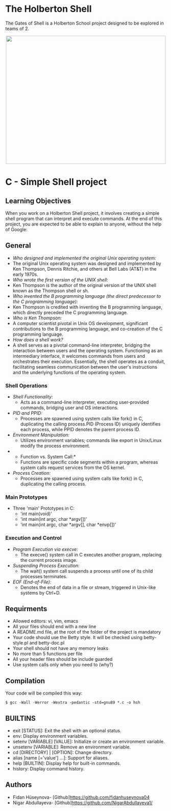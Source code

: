 <h1> The Holberton Shell </h1></p>

The Gates of Shell is a Holberton School project designed to be explored in teams of 2.
<p align="center">
<img src="https://blog.holbertonschool.com/wp-content/uploads/2019/04/instagram_feed180-1024x1024.jpg" width="500" height="400">
<h1> C - Simple Shell project </h1></p>

## Learning Objectives
When you work on a Holberton Shell project, it involves creating a simple shell program that can interpret and execute commands. At the end of this project, you are expected to be able to explain to anyone, without the help of Google:


## General


- *Who designed and implemented the original Unix operating system:*
 - The original Unix operating system was designed and implemented by Ken Thompson, Dennis Ritchie, and others at Bell Labs (AT&T) in the early 1970s.
- *Who wrote the first version of the UNIX shell:*
 - Ken Thompson is the author of the original version of the UNIX shell known as the Thompson shell or sh.
- *Who invented the B programming language (the direct predecessor to the C programming language):*
 - Ken Thompson is credited with inventing the B programming language, which directly preceded the C programming language.
- *Who is Ken Thompson:*
 - A computer scientist pivotal in Unix OS development, significant contributions to the B programming language, and co-creation of the C programming language.
- *How does a shell work?*
 - A shell serves as a pivotal command-line interpreter, bridging the interaction between users and the operating system. Functioning as an intermediary interface, it welcomes commands from users and orchestrates their execution. Essentially, the shell operates as a conduit, facilitating seamless communication between the user's instructions and the underlying functions of the operating system.

### Shell Operations

- *Shell Functionality:*
  - Acts as a command-line interpreter, executing user-provided commands, bridging user and OS interactions.
- *PID and PPID:*
  - Processes are spawned using system calls like fork() in C, duplicating the calling process.PID (Process ID) uniquely identifies each process, while PPID denotes the parent process ID.
- *Environment Manipulation:*
  - Utilizes environment variables; commands like export in Unix/Linux modify the process environment.
- * Function vs. System Call:*
  - Functions are specific code segments within a program, whereas system calls request services from the OS kernel.
- *Process Creation:*
  - Processes are spawned using system calls like fork() in C, duplicating the calling process.

### Main Prototypes

- Three 'main' Prototypes in C:
  - 'int main(void)'
  - 'int main(int argc, char *argv[])'
  - 'int main(int argc, char *argv[], char *envp[])'

### Execution and Control

- *Program Execution via execve:*
  - The execve() system call in C executes another program, replacing the current process image.
- *Suspending Process Execution:*
  - The wait() system call suspends a process until one of its child processes terminates.
- *EOF (End-of-File):*
  - Denotes the end of data in a file or stream, triggered in Unix-like systems by Ctrl+D.


## Requirments


*	Allowed editors: vi, vim, emacs
*	All your files should end with a new line
*	A README.md file, at the root of the folder of the project is mandatory
*	Your code should use the Betty style. It will be checked using betty-style.pl and betty-doc.pl
*	Your shell should not have any memory leaks
*	No more than 5 functions per file
*	All your header files should be include guarded
*	Use system calls only when you need to (why?)

## Compilation

Your code will be compiled this way:

```
$ gcc -Wall -Werror -Wextra -pedantic -std=gnu89 *.c -o hsh

```

## BUILTINS

- exit [STATUS]: Exit the shell with an optional status.
- env: Display environment variables.
- setenv [VARIABLE] [VALUE]: Initialize or create an environment variable.
- unsetenv [VARIABLE]: Remove an environment variable.
- cd [DIRECTORY] | [OPTION]: Change directory.
- alias [name [='value'] ...]: Support for aliases.
- help [BUILTIN]: Display help for built-in commands.
- history: Display command history.


## Authors

- Fidan Hüseynova- [Github]https://github.com/fidanhuseynova04
- Nigar Abdullayeva- [Github]https://github.com/NigarAbdullayeva1/
